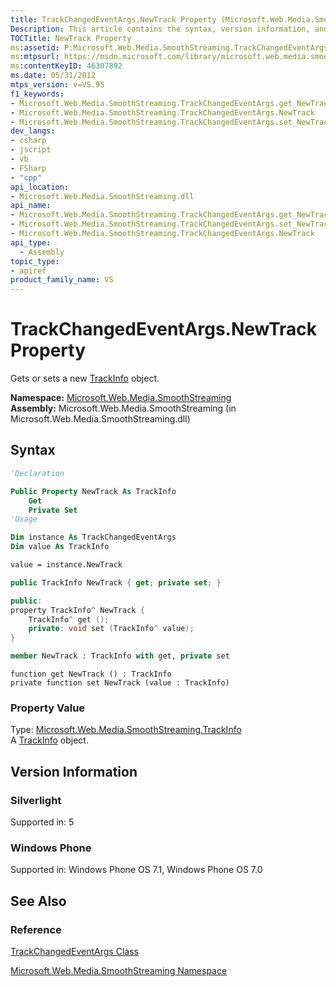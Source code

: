```yaml
---
title: TrackChangedEventArgs.NewTrack Property (Microsoft.Web.Media.SmoothStreaming)
Description: This article contains the syntax, version information, and additional reference material for the TrackChangedEventArgs.NewTrack Property. 
TOCTitle: NewTrack Property
ms:assetid: P:Microsoft.Web.Media.SmoothStreaming.TrackChangedEventArgs.NewTrack
ms:mtpsurl: https://msdn.microsoft.com/library/microsoft.web.media.smoothstreaming.trackchangedeventargs.newtrack(v=VS.95)
ms:contentKeyID: 46307892
ms.date: 05/31/2012
mtps_version: v=VS.95
f1_keywords:
- Microsoft.Web.Media.SmoothStreaming.TrackChangedEventArgs.get_NewTrack
- Microsoft.Web.Media.SmoothStreaming.TrackChangedEventArgs.NewTrack
- Microsoft.Web.Media.SmoothStreaming.TrackChangedEventArgs.set_NewTrack
dev_langs:
- csharp
- jscript
- vb
- FSharp
- "cpp"
api_location:
- Microsoft.Web.Media.SmoothStreaming.dll
api_name:
- Microsoft.Web.Media.SmoothStreaming.TrackChangedEventArgs.get_NewTrack
- Microsoft.Web.Media.SmoothStreaming.TrackChangedEventArgs.set_NewTrack
- Microsoft.Web.Media.SmoothStreaming.TrackChangedEventArgs.NewTrack
api_type:
  - Assembly
topic_type:
- apiref
product_family_name: VS
---
```


# TrackChangedEventArgs.NewTrack Property

Gets or sets a new [TrackInfo](trackinfo-class-microsoft-web-media-smoothstreaming_1.md) object.

**Namespace:**  [Microsoft.Web.Media.SmoothStreaming](microsoft-web-media-smoothstreaming-namespace_1.md)  
**Assembly:**  Microsoft.Web.Media.SmoothStreaming (in Microsoft.Web.Media.SmoothStreaming.dll)

## Syntax

```vb
'Declaration

Public Property NewTrack As TrackInfo
    Get
    Private Set
'Usage

Dim instance As TrackChangedEventArgs
Dim value As TrackInfo

value = instance.NewTrack
```

```csharp
public TrackInfo NewTrack { get; private set; }
```

```cpp
public:
property TrackInfo^ NewTrack {
    TrackInfo^ get ();
    private: void set (TrackInfo^ value);
}
```

``` fsharp
member NewTrack : TrackInfo with get, private set
```

```jscript
function get NewTrack () : TrackInfo
private function set NewTrack (value : TrackInfo)
```

### Property Value

Type: [Microsoft.Web.Media.SmoothStreaming.TrackInfo](trackinfo-class-microsoft-web-media-smoothstreaming_1.md)  
A [TrackInfo](trackinfo-class-microsoft-web-media-smoothstreaming_1.md) object.

## Version Information

### Silverlight

Supported in: 5  

### Windows Phone

Supported in: Windows Phone OS 7.1, Windows Phone OS 7.0  

## See Also

### Reference

[TrackChangedEventArgs Class](trackchangedeventargs-class-microsoft-web-media-smoothstreaming_1.md)

[Microsoft.Web.Media.SmoothStreaming Namespace](microsoft-web-media-smoothstreaming-namespace_1.md)
